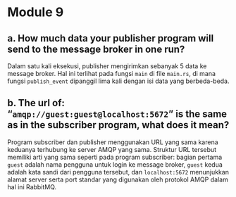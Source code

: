 # Module 9

## a. How much data your publisher program will send to the message broker in one run?
Dalam satu kali eksekusi, publisher mengirimkan sebanyak 5 data ke message broker. Hal ini terlihat pada fungsi `main` di file `main.rs`, di mana fungsi `publish_event` dipanggil lima kali dengan isi data yang berbeda-beda.

## b. The url of: “`amqp://guest:guest@localhost:5672`” is the same as in the subscriber program, what does it mean?
Program subscriber dan publisher menggunakan URL yang sama karena keduanya terhubung ke server AMQP yang sama. Struktur URL tersebut memiliki arti yang sama seperti pada program subscriber: bagian pertama `guest` adalah nama pengguna untuk login ke message broker, `guest` kedua adalah kata sandi dari pengguna tersebut, dan `localhost:5672` menunjukkan alamat server serta port standar yang digunakan oleh protokol AMQP dalam hal ini RabbitMQ.